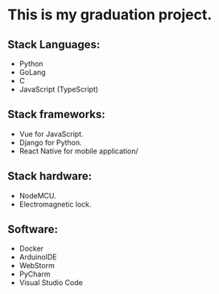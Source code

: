# This is my graduation project.

## Stack Languages:

+ Python
+ GoLang
+ C
+ JavaScript (TypeScript)

## Stack frameworks:

+ Vue for JavaScript.
+ Django for Python.
+ React Native for mobile application/

## Stack hardware:

+ NodeMCU.
+ Electromagnetic lock.

## Software:

+ Docker
+ ArduinoIDE
+ WebStorm
+ PyCharm
+ Visual Studio Code
